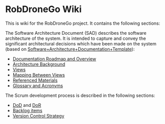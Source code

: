 # RobDroneGo Wiki

This is wiki for the RobDroneGo project. It contains the following sections:

The Software Architecture Document (SAD) describes the software architecture of the system. It is intended to capture and convey the significant architectural decisions which have been made on the system (based on [Software+Architecture+Documentation+Template](https://wiki.sei.cmu.edu/confluence/display/SAD/Software+Architecture+Documentation+Template)):
- [Documentation Roadmap and Overview](RoadmapOverview.md)
- [Architecture Background](Background.md)
- [Views](Views.md)
- [Mapping Between Views](Mapping.md)
- [Referenced Materials](References.md)
- [Glossary and Acronyms](Glossary&Acronyms.md)

The Scrum development process is described in the following sections:
- [DoD](DoD.md) and [DoR](DoR.md)
- [Backlog items](Backlog%20Items.md)
- [Version Control Strategy](Version%20Control+Strategy.md)

